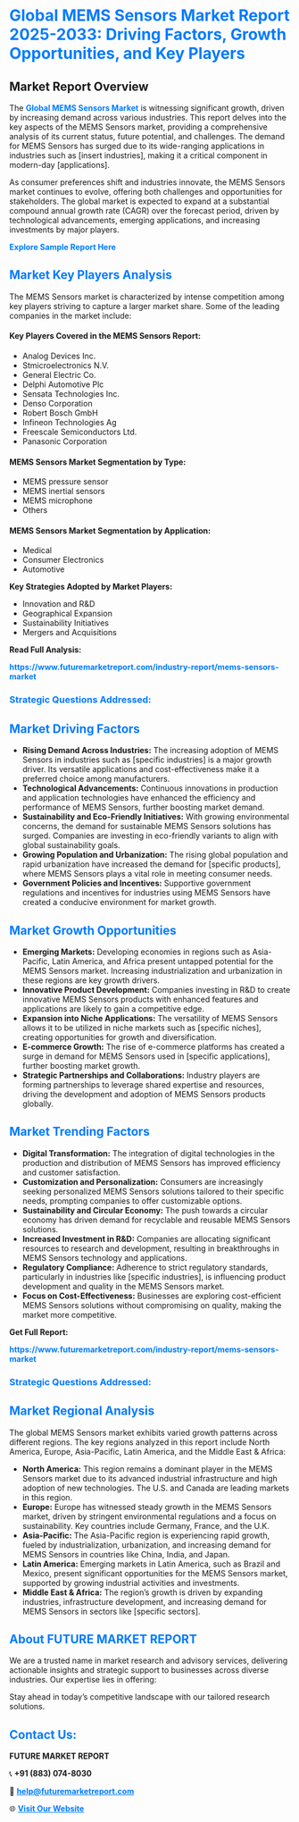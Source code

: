 <h1 style="color: #007BFF;">Global MEMS Sensors Market Report 2025-2033: Driving Factors, Growth Opportunities, and Key Players</h1>

<section id="overview">
<h2>Market Report Overview</h2>
<p>The <a href="https://www.futuremarketreport.com/industry-report/mems-sensors-market" style="color: #007BFF; text-decoration: none;"><strong>Global MEMS Sensors Market</strong></a> is witnessing significant growth, driven by increasing demand across various industries. This report delves into the key aspects of the MEMS Sensors market, providing a comprehensive analysis of its current status, future potential, and challenges. The demand for MEMS Sensors has surged due to its wide-ranging applications in industries such as [insert industries], making it a critical component in modern-day [applications].</p>
<p>As consumer preferences shift and industries innovate, the MEMS Sensors market continues to evolve, offering both challenges and opportunities for stakeholders. The global market is expected to expand at a substantial compound annual growth rate (CAGR) over the forecast period, driven by technological advancements, emerging applications, and increasing investments by major players.</p>
</section>

<section id="overview">
<p><a href="https://www.futuremarketreport.com/request-sample/reportId=81413" style="color: #007BFF; text-decoration: none;"><strong>Explore Sample Report Here</strong></a></p>
</section>

<section id="key-players">
<h2 style="color: #007BFF;">Market Key Players Analysis</h2>
<p>The MEMS Sensors market is characterized by intense competition among key players striving to capture a larger market share. Some of the leading companies in the market include:</p>
<h4>Key Players Covered in the MEMS Sensors Report:</h4>
<ul><li>Analog Devices Inc.</li><li>Stmicroelectronics N.V.</li><li>General Electric Co.</li><li>Delphi Automotive Plc</li><li>Sensata Technologies Inc.</li><li>Denso Corporation</li><li>Robert Bosch GmbH</li><li>Infineon Technologies Ag</li><li>Freescale Semiconductors Ltd.</li><li>Panasonic Corporation</li></ul>
<h4>MEMS Sensors Market Segmentation by Type:</h4>
<ul><li>MEMS pressure sensor</li><li>MEMS inertial sensors</li><li>MEMS microphone</li><li>Others</li></ul>

<h4>MEMS Sensors Market Segmentation by Application:</h4>
<ul><li>Medical</li><li>Consumer Electronics</li><li>Automotive</li></ul>
<p><strong>Key Strategies Adopted by Market Players:</strong></p>
<ul>
<li>Innovation and R&D</li>
<li>Geographical Expansion</li>
<li>Sustainability Initiatives</li>
<li>Mergers and Acquisitions</li>
</ul>
</section>

<section>
<p><strong>Read Full Analysis: </strong></p><a href="https://www.futuremarketreport.com/industry-report/mems-sensors-market" style="color: #007BFF; text-decoration: none;"><strong>https://www.futuremarketreport.com/industry-report/mems-sensors-market</strong></a>
<h3 style="color: #007BFF;">Strategic Questions Addressed:</h3>
</section>

<section id="driving-factors">
<h2 style="color: #007BFF;">Market Driving Factors</h2>
<ul>
<li><strong>Rising Demand Across Industries:</strong> The increasing adoption of MEMS Sensors in industries such as [specific industries] is a major growth driver. Its versatile applications and cost-effectiveness make it a preferred choice among manufacturers.</li>
<li><strong>Technological Advancements:</strong> Continuous innovations in production and application technologies have enhanced the efficiency and performance of MEMS Sensors, further boosting market demand.</li>
<li><strong>Sustainability and Eco-Friendly Initiatives:</strong> With growing environmental concerns, the demand for sustainable MEMS Sensors solutions has surged. Companies are investing in eco-friendly variants to align with global sustainability goals.</li>
<li><strong>Growing Population and Urbanization:</strong> The rising global population and rapid urbanization have increased the demand for [specific products], where MEMS Sensors plays a vital role in meeting consumer needs.</li>
<li><strong>Government Policies and Incentives:</strong> Supportive government regulations and incentives for industries using MEMS Sensors have created a conducive environment for market growth.</li>
</ul>
</section>

<section id="growth-opportunities">
<h2 style="color: #007BFF;">Market Growth Opportunities</h2>
<ul>
<li><strong>Emerging Markets:</strong> Developing economies in regions such as Asia-Pacific, Latin America, and Africa present untapped potential for the MEMS Sensors market. Increasing industrialization and urbanization in these regions are key growth drivers.</li>
<li><strong>Innovative Product Development:</strong> Companies investing in R&D to create innovative MEMS Sensors products with enhanced features and applications are likely to gain a competitive edge.</li>
<li><strong>Expansion into Niche Applications:</strong> The versatility of MEMS Sensors allows it to be utilized in niche markets such as [specific niches], creating opportunities for growth and diversification.</li>
<li><strong>E-commerce Growth:</strong> The rise of e-commerce platforms has created a surge in demand for MEMS Sensors used in [specific applications], further boosting market growth.</li>
<li><strong>Strategic Partnerships and Collaborations:</strong> Industry players are forming partnerships to leverage shared expertise and resources, driving the development and adoption of MEMS Sensors products globally.</li>
</ul>
</section>

<section id="trending-factors">
<h2 style="color: #007BFF;">Market Trending Factors</h2>
<ul>
<li><strong>Digital Transformation:</strong> The integration of digital technologies in the production and distribution of MEMS Sensors has improved efficiency and customer satisfaction.</li>
<li><strong>Customization and Personalization:</strong> Consumers are increasingly seeking personalized MEMS Sensors solutions tailored to their specific needs, prompting companies to offer customizable options.</li>
<li><strong>Sustainability and Circular Economy:</strong> The push towards a circular economy has driven demand for recyclable and reusable MEMS Sensors solutions.</li>
<li><strong>Increased Investment in R&D:</strong> Companies are allocating significant resources to research and development, resulting in breakthroughs in MEMS Sensors technology and applications.</li>
<li><strong>Regulatory Compliance:</strong> Adherence to strict regulatory standards, particularly in industries like [specific industries], is influencing product development and quality in the MEMS Sensors market.</li>
<li><strong>Focus on Cost-Effectiveness:</strong> Businesses are exploring cost-efficient MEMS Sensors solutions without compromising on quality, making the market more competitive.</li>
</ul>
</section>

<section>
<p><strong>Get Full Report: </strong></p><a href="https://www.futuremarketreport.com/industry-report/mems-sensors-market" style="color: #007BFF; text-decoration: none;"><strong>https://www.futuremarketreport.com/industry-report/mems-sensors-market</strong></a>
<h3 style="color: #007BFF;">Strategic Questions Addressed:</h3>
</section>


<section id="regional-analysis">
<h2 style="color: #007BFF;">Market Regional Analysis</h2>
<p>The global MEMS Sensors market exhibits varied growth patterns across different regions. The key regions analyzed in this report include North America, Europe, Asia-Pacific, Latin America, and the Middle East & Africa:</p>
<ul>
<li><strong>North America:</strong> This region remains a dominant player in the MEMS Sensors market due to its advanced industrial infrastructure and high adoption of new technologies. The U.S. and Canada are leading markets in this region.</li>
<li><strong>Europe:</strong> Europe has witnessed steady growth in the MEMS Sensors market, driven by stringent environmental regulations and a focus on sustainability. Key countries include Germany, France, and the U.K.</li>
<li><strong>Asia-Pacific:</strong> The Asia-Pacific region is experiencing rapid growth, fueled by industrialization, urbanization, and increasing demand for MEMS Sensors in countries like China, India, and Japan.</li>
<li><strong>Latin America:</strong> Emerging markets in Latin America, such as Brazil and Mexico, present significant opportunities for the MEMS Sensors market, supported by growing industrial activities and investments.</li>
<li><strong>Middle East & Africa:</strong> The region’s growth is driven by expanding industries, infrastructure development, and increasing demand for MEMS Sensors in sectors like [specific sectors].</li>
</ul>
</section>

<footer>
<h2 style="color: #007BFF;">About FUTURE MARKET REPORT</h2>
<p>We are a trusted name in market research and advisory services, delivering actionable insights and strategic support to businesses across diverse industries. Our expertise lies in offering:</p>

<p>Stay ahead in today’s competitive landscape with our tailored research solutions.</p>

<h2 style="color: #007BFF;">Contact Us:</h2>
<p><strong>FUTURE MARKET REPORT</strong></p>
<p>📞 <strong>+91 (883) 074-8030</strong></p>
<p>📧 <strong><a href="mailto:help@futuremarketreport.com" style="color: #007BFF;">help@futuremarketreport.com</a></strong></p>
<p>🌐 <strong><a href="https://www.futuremarketreport.com/" style="color: #007BFF;">Visit Our Website</a></strong></p>
</footer>